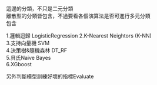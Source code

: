 這邊的分類，不只是二元分類  
離散型的分類皆包含，不過要看各個演算法是否可進行多元分類  
包含  
  
1.邏輯迴歸 LogisticRegression
2.K-Nearest Neightors (K-NN)  
3.支持向量機 SVM  
4.決策樹&隨機森林 DT_RF  
5.貝氏Naive Bayes  
6.XGboost  
  
另外判斷模型訓練好壞的指標Evaluate  
